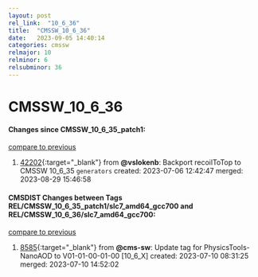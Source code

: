 ```yaml
---
layout: post
rel_link:  "10_6_36"
title:  "CMSSW_10_6_36"
date:   2023-09-05 14:40:14
categories: cmssw
relmajor: 10
relminor: 6
relsubminor: 36
---
```


# CMSSW_10_6_36
#### Changes since CMSSW_10_6_35_patch1:
[compare to previous](https://github.com/cms-sw/cmssw/compare/CMSSW_10_6_35_patch1...CMSSW_10_6_36)



1. [42202](http://github.com/cms-sw/cmssw/pull/42202){:target="_blank"}  from **@vslokenb**: Backport recoilToTop to CMSSW 10_6_35 `generators` created: 2023-07-06 12:42:47 merged: 2023-08-29 15:46:58

#### CMSDIST Changes between Tags REL/CMSSW_10_6_35_patch1/slc7_amd64_gcc700 and REL/CMSSW_10_6_36/slc7_amd64_gcc700:
[compare to previous](https://github.com/cms-sw/cmsdist/compare/REL/CMSSW_10_6_35_patch1/slc7_amd64_gcc700...REL/CMSSW_10_6_36/slc7_amd64_gcc700)



1. [8585](http://github.com/cms-sw/cmsdist/pull/8585){:target="_blank"}  from **@cms-sw**: Update tag for PhysicsTools-NanoAOD to V01-01-00-01-00 [10_6_X] created: 2023-07-10 08:31:25 merged: 2023-07-10 14:52:02
